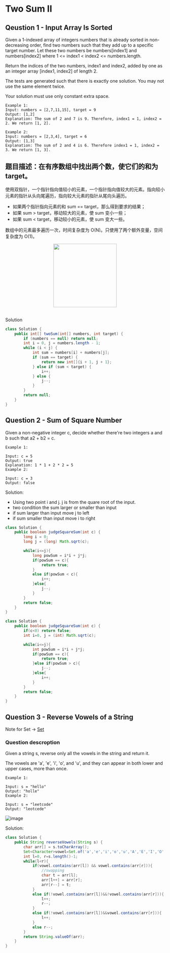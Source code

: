 # Two Sum II

## Qeustion 1 - Input Array Is Sorted

Given a 1-indexed array of integers numbers that is already sorted in non-decreasing order, find two numbers such that they add up to a specific target number. Let these two numbers be numbers[index1] and numbers[index2] where 1 <= index1 < index2 <= numbers.length.

Return the indices of the two numbers, index1 and index2, added by one as an integer array [index1, index2] of length 2.

The tests are generated such that there is exactly one solution. You may not use the same element twice.

Your solution must use only constant extra space.

 
```
Example 1:
Input: numbers = [2,7,11,15], target = 9
Output: [1,2]
Explanation: The sum of 2 and 7 is 9. Therefore, index1 = 1, index2 = 2. We return [1, 2].

Example 2:
Input: numbers = [2,3,4], target = 6
Output: [1,3]
Explanation: The sum of 2 and 4 is 6. Therefore index1 = 1, index2 = 3. We return [1, 3].
```

## 题目描述：在有序数组中找出两个数，使它们的和为 target。

使用双指针，一个指针指向值较小的元素，一个指针指向值较大的元素。指向较小元素的指针从头向尾遍历，指向较大元素的指针从尾向头遍历。

- 如果两个指针指向元素的和 sum == target，那么得到要求的结果；
- 如果 sum \> target，移动较大的元素，使 sum 变小一些；
- 如果 sum \< target，移动较小的元素，使 sum 变大一些。

数组中的元素最多遍历一次，时间复杂度为 O(N)。只使用了两个额外变量，空间复杂度为  O(1)。

<div align="center"> <img src="https://cs-notes-1256109796.cos.ap-guangzhou.myqcloud.com/437cb54c-5970-4ba9-b2ef-2541f7d6c81e.gif" width="200px"> </div><br>


Solution

```java
class Solution {
    public int[] twoSum(int[] numbers, int target) {
        if (numbers == null) return null;
        int i = 0, j = numbers.length - 1;
        while (i < j) {
            int sum = numbers[i] + numbers[j];
            if (sum == target) {
                return new int[]{i + 1, j + 1};
            } else if (sum < target) {
                i++;
            } else {
                j--;
            }
        }
        return null;
    }
}
```

## Question 2 - Sum of Square Number

Given a non-negative integer c, decide whether there're two integers a and b such that a2 + b2 = c.

```
Example 1:

Input: c = 5
Output: true
Explanation: 1 * 1 + 2 * 2 = 5
Example 2:

Input: c = 3
Output: false
```
Solution:

- Using two point i and j. j is from the quare root of the input.
- two condition the sum larger or smaller than input
- if sum larger than input move j to left
- if sum smaller than input move i to right

```java
class Solution {
    public boolean judgeSquareSum(int c) {
        long i = 0;
        long j = (long) Math.sqrt(c);

        while(i<=j){
            long powSum = i*i + j*j;
            if(powSum == c){
                return true;
            }
            else if(powSum < c){
                i++;
            }else{
                j--;
            }
        }
        return false;
    }
}
```

```java
class Solution {
    public boolean judgeSquareSum(int c) {
        if(c<0) return false;
        int i=0, j = (int) Math.sqrt(c);

        while(i<=j){
            int powSum = i*i + j*j;
            if(powSum == c){
                return true;
            }else if(powSum > c){
                j--;
            }else{
                i++;
            }
        }
        return false;
    }
}
```



## Question 3 - Reverse Vowels of a String

Note for Set -> [Set](https://github.com/kiaky0/Programming/blob/main/Note/Set.md)

### Question descroption

Given a string s, reverse only all the vowels in the string and return it.

The vowels are 'a', 'e', 'i', 'o', and 'u', and they can appear in both lower and upper cases, more than once.

 
```
Example 1:

Input: s = "hello"
Output: "holle"
Example 2:

Input: s = "leetcode"
Output: "leotcede"
```

![image](https://github.com/kiaky0/Programming/assets/109141627/78d85d55-e6a3-4336-a3c2-b07142feddd7)


Solution:

```java
class Solution {
    public String reverseVowels(String s) {
        char arr[] = s.toCharArray();
        Set<Character>vowel=Set.of('a','e','i','o','u','A','E','I','O','U');
        int l=0, r=s.length()-1;
        while(l<r){
            if(vowel.contains(arr[l]) && vowel.contains(arr[r])){
                //swapping
                char t = arr[l];
                arr[l++] = arr[r];
                arr[r--] = t;
            }
            else if(!vowel.contains(arr[l])&&!vowel.contains(arr[r])){
                l++;
                r--;
            }
            else if(!vowel.contains(arr[l])&&vowel.contains(arr[r])){
                l++;
            }
            else r--;            
        }
        return String.valueOf(arr);
    }
}
```

